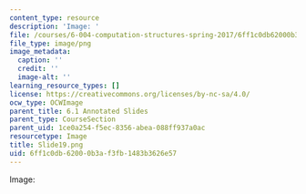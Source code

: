 ```yaml
---
content_type: resource
description: 'Image: '
file: /courses/6-004-computation-structures-spring-2017/6ff1c0db62000b3af3fb1483b3626e57_Slide19.png
file_type: image/png
image_metadata:
  caption: ''
  credit: ''
  image-alt: ''
learning_resource_types: []
license: https://creativecommons.org/licenses/by-nc-sa/4.0/
ocw_type: OCWImage
parent_title: 6.1 Annotated Slides
parent_type: CourseSection
parent_uid: 1ce0a254-f5ec-8356-abea-088ff937a0ac
resourcetype: Image
title: Slide19.png
uid: 6ff1c0db-6200-0b3a-f3fb-1483b3626e57
---
```

Image: 